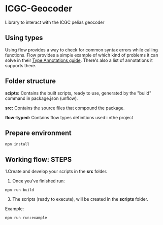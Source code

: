 # ICGC-Geocoder

Library to interact with the ICGC pelias geocoder

## <a name="types"></a>Using types
Using flow provides a way to check for common syntax errors while calling functions. Flow provides a simple example of which kind of problems it can solve in their [Type Annotations guide](https://flow.org/en/docs/types/). There's also a list of annotations it supports there.

## Folder structure

__scipts:__ Contains the built scripts, ready to use, generated by the "build" command in package.json (unflow).

__src:__ Contains the source files that compound the package.

__flow-typed:__ Contains flow types definitions used i nthe project


## Prepare environment

````
npm install

````


## Working flow: STEPS

1.Create and develop your scripts in the **src** folder. 

1. Once you've finished run:

````
npm run build

````

3. The scripts (ready to execute), will be created in the **scripts** folder.

Example:

```
npm run run:example
```